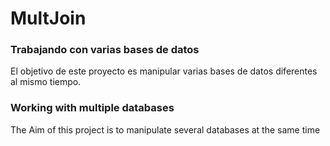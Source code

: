 # MultJoin


### Trabajando con varias bases de datos

El objetivo de este proyecto es manipular varias bases de datos diferentes al mismo tiempo.




### Working with multiple databases

The Aim of this project is to manipulate several databases at the same time

